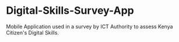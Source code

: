 # Digital-Skills-Survey-App
Mobile Application used in a survey by ICT Authority to assess Kenya Citizen's Digital Skills.
